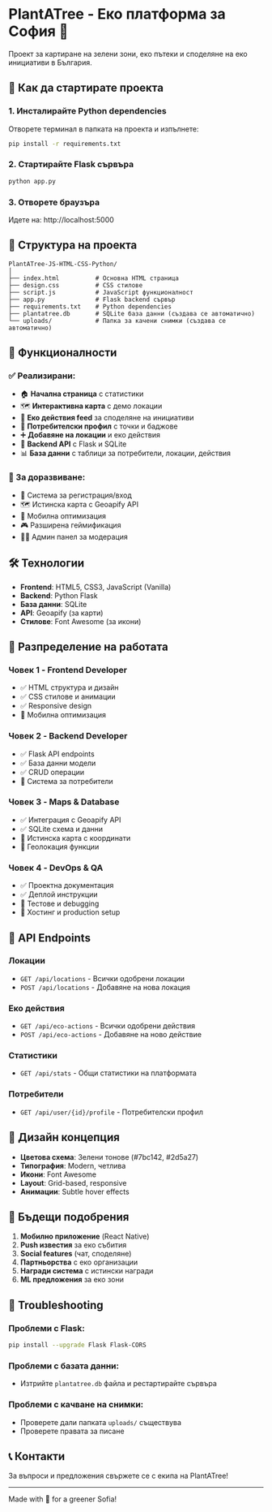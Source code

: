 # PlantATree - Еко платформа за София 🌳

Проект за картиране на зелени зони, еко пътеки и споделяне на еко инициативи в България.

## 🚀 Как да стартирате проекта

### 1. Инсталирайте Python dependencies

Отворете терминал в папката на проекта и изпълнете:

```bash
pip install -r requirements.txt
```

### 2. Стартирайте Flask сървъра

```bash
python app.py
```

### 3. Отворете браузъра

Идете на: http://localhost:5000

## 📁 Структура на проекта

```
PlantATree-JS-HTML-CSS-Python/
│
├── index.html          # Основна HTML страница
├── design.css          # CSS стилове
├── script.js           # JavaScript функционалност
├── app.py              # Flask backend сървър
├── requirements.txt    # Python dependencies
├── plantatree.db       # SQLite база данни (създава се автоматично)
└── uploads/            # Папка за качени снимки (създава се автоматично)
```

## 🎯 Функционалности

### ✅ Реализирани:
- 🏠 **Начална страница** с статистики
- 🗺️ **Интерактивна карта** с демо локации
- 📝 **Еко действия feed** за споделяне на инициативи
- 👤 **Потребителски профил** с точки и баджове
- ➕ **Добавяне на локации** и еко действия
- 🔧 **Backend API** с Flask и SQLite
- 📊 **База данни** с таблици за потребители, локации, действия

### 🔄 За доразвиване:
- 🔐 Система за регистрация/вход
- 🗺️ Истинска карта с Geoapify API
- 📱 Мобилна оптимизация
- 🎮 Разширена геймификация
- 👨‍💼 Админ панел за модерация

## 🛠️ Технологии

- **Frontend**: HTML5, CSS3, JavaScript (Vanilla)
- **Backend**: Python Flask
- **База данни**: SQLite
- **API**: Geoapify (за карти)
- **Стилове**: Font Awesome (за икони)

## 👥 Разпределение на работата

### Човек 1 - Frontend Developer
- ✅ HTML структура и дизайн
- ✅ CSS стилове и анимации  
- ✅ Responsive design
- 🔄 Мобилна оптимизация

### Човек 2 - Backend Developer  
- ✅ Flask API endpoints
- ✅ База данни модели
- ✅ CRUD операции
- 🔄 Система за потребители

### Човек 3 - Maps & Database
- ✅ Интеграция с Geoapify API
- ✅ SQLite схема и данни
- 🔄 Истинска карта с координати
- 🔄 Геолокация функции

### Човек 4 - DevOps & QA
- ✅ Проектна документация
- ✅ Деплой инструкции  
- 🔄 Тестове и debugging
- 🔄 Хостинг и production setup

## 🌟 API Endpoints

### Локации
- `GET /api/locations` - Всички одобрени локации
- `POST /api/locations` - Добавяне на нова локация

### Еко действия
- `GET /api/eco-actions` - Всички одобрени действия
- `POST /api/eco-actions` - Добавяне на ново действие

### Статистики
- `GET /api/stats` - Общи статистики на платформата

### Потребители
- `GET /api/user/{id}/profile` - Потребителски профил

## 🎨 Дизайн концепция

- **Цветова схема**: Зелени тонове (#7bc142, #2d5a27)
- **Типография**: Modern, четлива
- **Икони**: Font Awesome
- **Layout**: Grid-based, responsive
- **Анимации**: Subtle hover effects

## 📱 Бъдещи подобрения

1. **Мобилно приложение** (React Native)
2. **Push известия** за еко събития
3. **Social features** (чат, споделяне)
4. **Партньорства** с еко организации
5. **Награди система** с истински награди
6. **ML предложения** за еко зони

## 🔧 Troubleshooting

### Проблеми с Flask:
```bash
pip install --upgrade Flask Flask-CORS
```

### Проблеми с базата данни:
- Изтрийте `plantatree.db` файла и рестартирайте сървъра

### Проблеми с качване на снимки:
- Проверете дали папката `uploads/` съществува
- Проверете правата за писане

## 📞 Контакти

За въпроси и предложения свържете се с екипа на PlantATree!

---
Made with 💚 for a greener Sofia!